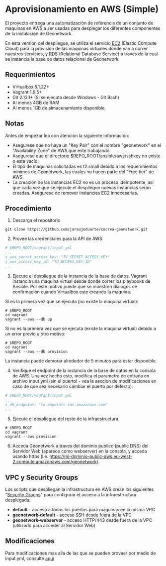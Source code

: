 # Aprovisionamiento en AWS (Simple)
El proyecto entrega una automatización de referencia de un conjunto de maquinas en AWS a ser usadas para desplegar los diferentes componentes de la instalación de Geonetwork.

En esta versión del despliegue, se utiliza el servicio [EC2](https://aws.amazon.com/ec2/) (Elastic Compute Cloud) para la provisión de las maquinas virtuales donde van a correr nuestros servicios, y [RDS](https://aws.amazon.com/rds/) (Relational Database Service) a traves de la cual se instancia la base de datos relacional de Geonetwork.

## Requerimientos

* Virtualbox 5.1.22+
* Vagrant 1.9.5+
* Git 2.13.1+ (Si se ejecuta desde Windows - Git Bash)
* Al menos 4GB de RAM
* Al menos 1GB de almacenamiento disponible

## Notas
Antes de empezar lea con atención la siguiente información:
- Asegurese que no haya un "Key Pair" con el nombre "geonetwork" en el "Availability Zone" de AWS que este trabajando.
- Asegurese que el directorio $REPO_ROOT/ansible/aws/sshkey no existe o esta vacío.
- El tipo de maquinas solicitadas es t2.small debido a los requerimientos minimos de Geonetwork, las cuales no hacen parte del "Free tier" de AWS.
- La creación de las instancias EC2 no es un proceso idempotente, así que cada vez que se ejecute el despliegue nuevas instancias serán creadas. Asegurese de remover instancias EC2 innecesarias.

## Procedimiento

1. Descarga el repositorio
```shell
git clone https://github.com/jaraujoduarte/cocrea-geonetwork.git
```

2. Provee las credenciales para la API de AWS
```yaml
# $REPO_ROOT/vagrant/input.yml
...
i_aws_secret_access_key: "TU_SECRET_ACCESS_KEY"
i_aws_access_key_id: "TU_ACCESS_KEY_ID"
...
```

3. Ejecute el despliegue de la instancia de la base de datos. Vagrant instancia una maquina virtual desde donde correr los playbooks de Ansible. Por este motivo puede que se muestren dialogos de confirmación cuando Virtualbox este creando la maquina.

  Si es la primera vez que se ejecuta (no existe la maquina virtual):
```shell
# $REPO_ROOT
cd vagrant
vagrant --aws --db up
```

  Si no es la primera vez que se ejecuta (existe la maquina virtual) debido a un error previo u otro motivo:
```shell
# $REPO_ROOT
cd vagrant
vagrant --aws --db provision
```
La instancia puede demorar alrededor de 5 minutos para estar disponible.

4. Verifique el endpoint de la instancia de la base de datos en la consola de AWS. Una vez hecho esto, modifica el parametro de entrada en archivo input.yml (sin el puerto! - vea la seccion de modificaciones en caso de que sea necesario cambiar el puerto por defecto):
```yaml
# $REPO_ROOT/vagrant/input.yml
...
i_db_endpoint: "tu-enpointr.rds.amazonaws.com"
...
```

5. Ejecute el despliegue del resto de la infraestructura
```shell
# $REPO_ROOT
cd vagrant
vagrant --aws provision
```

6. Acceda Geonetwork a traves del dominio publico (public DNS) del Servidor Web (aparece como webserver) en la consola, y acceda usando https (i.e. https://mi-dominio-public-aws.eu-west-2.compute.amazonaws.com/geonetwork).

## VPC y Security Groups

Los scripts que despliegan la infrastructura en AWS crean los siguientes "[Security Groups](http://docs.aws.amazon.com/AWSEC2/latest/UserGuide/using-network-security.html)" para configurar el acceso a la infraestructura desplegada:

* __default__ - acceso a todos los puertos para maquinas en la misma VPC
* __geonetwork-default__ - acceso SSH desde fuera de la VPC
* __geonetwork-webserver__ - acceso HTTP/443 desde fuera de la VPC (utilizado para acceder al Servidor Web)

## Modificaciones
Para modificaciones mas alla de las que se pueden proveer por medio de input.yml, consulte [aquí](modifications.md)
